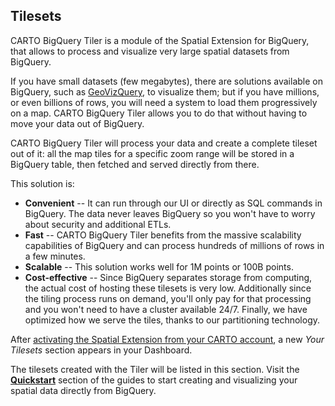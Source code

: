 ## Tilesets

CARTO BigQuery Tiler is a module of the Spatial Extension for BigQuery, that allows to process and visualize very large spatial datasets from BigQuery.

If you have small datasets (few megabytes), there are solutions available on BigQuery, such as [GeoVizQuery](https://cloud.google.com/bigquery/docs/gis-visualize), to visualize them; but if you have millions, or even billions of rows, you will need a system to load them progressively on a map. CARTO BigQuery Tiler allows you to do that without having to move your data out of BigQuery. 

CARTO BigQuery Tiler will process your data and create a complete tileset out of it: all the map tiles for a specific zoom range will be stored in a BigQuery table, then fetched and served directly from there. 

This solution is:

* **Convenient** -- It can run through our UI or directly as SQL commands in BigQuery. The data never leaves BigQuery so you won't have to worry about security and additional ETLs.
* **Fast** -- CARTO BigQuery Tiler benefits from the massive scalability capabilities of BigQuery and can process hundreds of millions of rows in a few minutes.
* **Scalable** -- This solution works well for 1M points or 100B points.
* **Cost-effective** -- Since BigQuery separates storage from computing, the actual cost of hosting these tilesets is very low. Additionally since the tiling process runs on demand, you'll only pay for that processing and you won't need to have a cluster available 24/7. Finally, we have optimized how we serve the tiles, thanks to our partitioning technology.

After [activating the Spatial Extension from your CARTO account](../../overview/#getting-access), a new _Your Tilesets_ section appears in your Dashboard. 

The tilesets created with the Tiler will be listed in this section. Visit the [**Quickstart**](../guides/#quickstart) section of the guides to start creating and visualizing your spatial data directly from BigQuery.
